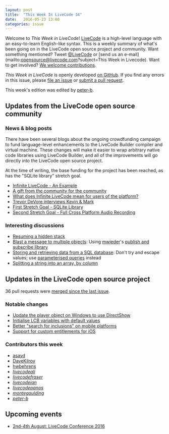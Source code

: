 ```yaml
---
layout: post
title:  "This Week In LiveCode 34"
date:   2016-05-23 13:00
categories: issue
---
```


Welcome to *This Week in LiveCode*!  [LiveCode](https://livecode.com/) is a
high-level language with an easy-to-learn English-like syntax.  This is a
weekly summary of what's been going on in the LiveCode open source project and
community.  Want something mentioned?  Tweet
[@LiveCode](https://twitter.com/LiveCode) or
[send us an e-mail](mailto:opensource@livecode.com?subject=This Week in Livecode).
Want to get involved?
[We welcome contributions](https://github.com/livecode/livecode).

*This Week in LiveCode* is openly developed
[on GitHub](https://github.com/livecode/this-week-in-livecode).
If you find any errors in this issue, please
[file an issue](https://github.com/livecode/this-week-in-livecode/issues) or
[submit a pull request](https://github.com/livecode/this-week-in-livecode/pulls).

This week's edition was edited by [peter-b](https://github.com/peter-b).

## Updates from the LiveCode open source community

### News & blog posts

There have been several blogs about the ongoing crowdfunding campaign to fund
language-level enhancements to the LiveCode Builder compiler and virtual
machine.  These changes will make it easier to wrap arbitrary native code
libraries using LiveCode Builder, and all of the improvements will go directly
into the LiveCode open source project.

At the time of writing, the base funding for the project has been reached, as
has the "SQLite library" stretch goal.

- [Infinite LiveCode - An Example](https://livecode.com/infinite-livecode-an-example/)
- [A gift from the community for the community](https://livecode.com/a-gift-from-the-community-for-the-community/)
- [What does Infinite LiveCode mean for users of the platform?](https://livecode.com/what-does-infinite-livecode-mean-for-users-of-the-platform/)
- [Trevor DeVore interviews Kevin & Mark](https://livecode.com/trevor-devore-interviews-kevin-mark-on-infinite-livecode/)
- [First Stretch Goal - SQLite Library](https://livecode.com/infinite-livecode-the-first-stretch-goal-sqlite-library/)
- [Second Stretch Goal - Full Cross Platform Audio Recording](https://livecode.com/infinite-livecode-the-second-stretch-goal-full-cross-platform-audio-recording/)

### Interesting discussions

- [Resuming a hidden stack](http://thread.gmane.org/gmane.comp.ide.revolution.user/226646)
- [Blast a message to multiple objects](http://thread.gmane.org/gmane.comp.ide.revolution.user/226592): Using [mwieder](https://github.com/mwieder)'s [publish and subscribe library](http://livecodeshare.runrev.com/stack/714/Publish-and-Subscribe)
- [Storing and retrieving data from a SQL database](http://thread.gmane.org/gmane.comp.ide.revolution.user/226522): Don't try and escape values; use [parameterised queries](http://news.gmane.org/find-root.php?message_id=573DDEA6.2070803%40researchware.com) instead
- [Splitting a string into an array, by column](http://thread.gmane.org/gmane.comp.ide.revolution.user/226488)

## Updates in the LiveCode open source project

36 pull requests were [merged since the last issue](https://github.com/search?l=&o=asc&s=created&type=Issues&utf8=%E2%9C%93&q=org%3Alivecode+is%3Apublic+is%3Apr+is%3Amerged+merged%3A2016-05-16..2016-05-22).

### Notable changes

- [Update the player object on Windows to use DirectShow](https://github.com/livecode/livecode/pull/4022)
- [Initialise LCB variables with default values](https://github.com/livecode/livecode/pull/4025)
- [Better "search for inclusions" on mobile platforms](https://github.com/livecode/livecode/pull/4015)
- [Support for custom entitlements for iOS](https://github.com/livecode/livecode/pull/4021)

### Contributors this week

- [asayd](https://github.com/asayd)
- [DaveKilroy](https://github.com/DaveKilroy)
- [hwbehrens](https://github.com/hwbehrens)
- *[livecodeali](https://github.com/livecodeali)*
- *[livecodefraser](https://github.com/livecodefraser)*
- *[livecodeian](https://github.com/livecodeian)*
- *[livecodepanos](https://github.com/livecodepanos)*
- *[montegoulding](https://github.com/montegoulding)*
- *[peter-b](https://github.com/peter-b)*

## Upcoming events

* [2nd-4th August: LiveCode Conference 2016](https://livecode.com/edinburgh-2016/)

